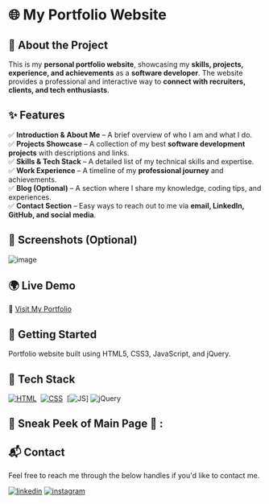 # 🌐 My Portfolio Website   

## 🚀 About the Project  
This is my **personal portfolio website**, showcasing my **skills, projects, experience, and achievements** as a **software developer**. The website provides a professional and interactive way to **connect with recruiters, clients, and tech enthusiasts**.  

## ✨ Features  
✅ **Introduction & About Me** – A brief overview of who I am and what I do.  
✅ **Projects Showcase** – A collection of my best **software development projects** with descriptions and links.  
✅ **Skills & Tech Stack** – A detailed list of my technical skills and expertise.  
✅ **Work Experience** – A timeline of my **professional journey** and achievements.  
✅ **Blog (Optional)** – A section where I share my knowledge, coding tips, and experiences.  
✅ **Contact Section** – Easy ways to reach out to me via **email, LinkedIn, GitHub, and social media**.  


## 📸 Screenshots (Optional)  
![image](https://github.com/user-attachments/assets/477852e9-b466-4c33-915b-0eaf1d677ac8)


## 🌍 Live Demo  
🔗 [Visit My Portfolio](https://hiteshpatodiaportfolio.netlify.app/) 
## 🚀 Getting Started  

Portfolio website built using HTML5, CSS3, JavaScript, and jQuery.

## 📌 Tech Stack
[![HTML](https://img.shields.io/badge/html5%20-%23E34F26.svg?&style=for-the-badge&logo=html5&logoColor=white)](https://github.com/jigar-sable/Portfolio-Website/search?l=html)&nbsp;
[![CSS](https://img.shields.io/badge/css3%20-%231572B6.svg?&style=for-the-badge&logo=css3&logoColor=white)](https://github.com/jigar-sable/Portfolio-Website/search?l=css)&nbsp;
[![JS](https://img.shields.io/badge/javascript%20-%23323330.svg?&style=for-the-badge&logo=javascript&logoColor=%23F7DF1E)]
<img alt="jQuery" src="https://img.shields.io/badge/jquery-%230769AD.svg?style=for-the-badge&logo=jquery&logoColor=white"/>

## 📌 Sneak Peek of Main Page 🙈 :
<!-- ![mockup720](https://user-images.githubusercontent.com/64949957/124947013-1f682080-e02d-11eb-977e-df3bbd4fa838.png)
![ss](https://user-images.githubusercontent.com/64949957/159113640-d92665a8-f614-42b3-8456-66b97fc2e651.png) -->

<h2>📬 Contact</h2>

Feel free to reach me through the below handles if you'd like to contact me.

[![linkedin](https://img.shields.io/badge/LinkedIn-0077B5?style=for-the-badge&logo=linkedin&logoColor=white)](https://www.linkedin.com/in/hitesh-patodia-a1496b14b/)
[![instagram](https://img.shields.io/badge/Instagram-E4405F?style=for-the-badge&logo=instagram&logoColor=white)](https://www.instagram.com/hiteshpatodia?igsh=MWtlaWlyZ2R0dHltaQ==)
